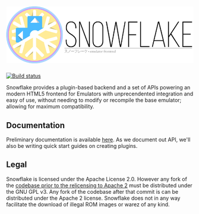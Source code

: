 ![Snowflake](branding/Snowflake-Banner-Katakana-256.png) 
=========
[![Build status](https://ci.appveyor.com/api/projects/status/mhei9fdtja5j04kk)](https://ci.appveyor.com/project/RonnChyran/snowflake)


Snowflake provides a plugin-based backend and a set of APIs powering an modern HTML5 frontend for Emulators with unprecendented integration and easy of use, without needing to modify or recompile the base emulator; allowing for maximum compatibility.


Documentation
-------------
Preliminary documentation is available [here](http://snowflakepowe.red/doc/html/). As we document out API, we'll also be writing quick start guides on creating plugins.

Legal
-----
Snowflake is licensed under the Apache License 2.0. However any fork of the [codebase prior to the relicensing to Apache 2](https://github.com/snowflake-frontend/snowflake/commit/b0286553ec0887ce406420827a2ba0c20aa78117#diff-d41d8cd98f00b204e9800998ecf8427e) must be distributed under the GNU GPL v3. Any fork of the codebase after that commit is can be distributed under the Apache 2 license. Snowflake does not in any way facilitate the download of illegal ROM images or warez of any kind. 
